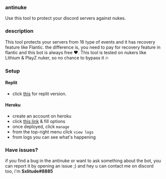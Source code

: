 ### antinuke
Use this tool to protect your discord servers against nukes.

### description
This tool protects your servers from 16 type of events and it has recovery feature like Flantic. the difference is, you need to pay for recovery feature in flantic and this bot is always free ❤️. This tool is tested on nukers like Lithium & PlayZ nuker, so no chance to bypass it 🔥

### Setup
#### Replit
- click [this](https://github.com/Sxlitude/antinuke/tree/main) for replit version.
#### Heroku
- create an account on heroku
- click [this link](https://dashboard.heroku.com/new?template=https://github.com/Sxlitude/antinuke/tree/heroku) & fill options
- once deployed, click `manage`
- from the top-right menu click `view logs`
- from logs you can see what's happening

### Have issues?
if you find a bug in the antinuke or want to ask something about the bot, you can report it by opening an issue ;)
and hey u can contact me on discord too, i'm **Sxlitude#8885**
